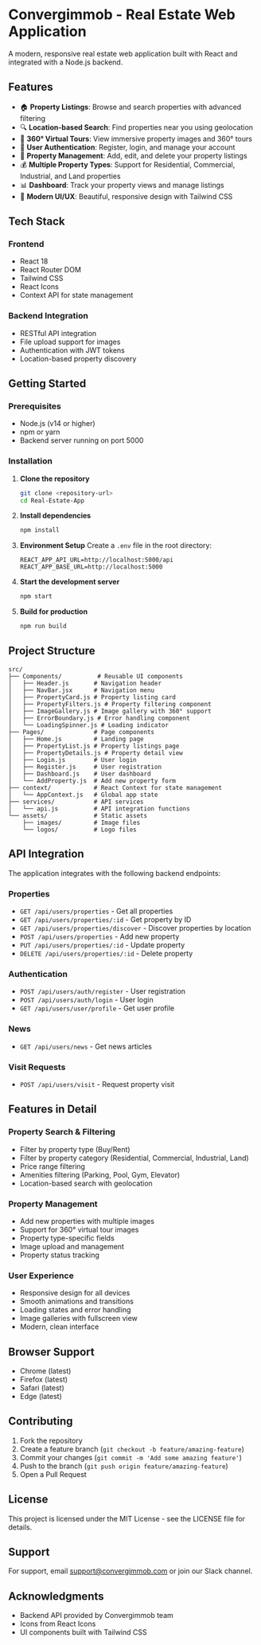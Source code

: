 # Convergimmob - Real Estate Web Application

A modern, responsive real estate web application built with React and integrated with a Node.js backend.

## Features

- 🏠 **Property Listings**: Browse and search properties with advanced filtering
- 🔍 **Location-based Search**: Find properties near you using geolocation
- 📱 **360° Virtual Tours**: View immersive property images and 360° tours
- 👤 **User Authentication**: Register, login, and manage your account
- 📝 **Property Management**: Add, edit, and delete your property listings
- 💰 **Multiple Property Types**: Support for Residential, Commercial, Industrial, and Land properties
- 📊 **Dashboard**: Track your property views and manage listings
- 🎨 **Modern UI/UX**: Beautiful, responsive design with Tailwind CSS

## Tech Stack

### Frontend

- React 18
- React Router DOM
- Tailwind CSS
- React Icons
- Context API for state management

### Backend Integration

- RESTful API integration
- File upload support for images
- Authentication with JWT tokens
- Location-based property discovery

## Getting Started

### Prerequisites

- Node.js (v14 or higher)
- npm or yarn
- Backend server running on port 5000

### Installation

1. **Clone the repository**

   ```bash
   git clone <repository-url>
   cd Real-Estate-App
   ```

2. **Install dependencies**

   ```bash
   npm install
   ```

3. **Environment Setup**
   Create a `.env` file in the root directory:

   ```env
   REACT_APP_API_URL=http://localhost:5000/api
   REACT_APP_BASE_URL=http://localhost:5000
   ```

4. **Start the development server**

   ```bash
   npm start
   ```

5. **Build for production**
   ```bash
   npm run build
   ```

## Project Structure

```
src/
├── Components/          # Reusable UI components
│   ├── Header.js       # Navigation header
│   ├── NavBar.jsx      # Navigation menu
│   ├── PropertyCard.js # Property listing card
│   ├── PropertyFilters.js # Property filtering component
│   ├── ImageGallery.js # Image gallery with 360° support
│   ├── ErrorBoundary.js # Error handling component
│   └── LoadingSpinner.js # Loading indicator
├── Pages/              # Page components
│   ├── Home.js         # Landing page
│   ├── PropertyList.js # Property listings page
│   ├── PropertyDetails.js # Property detail view
│   ├── Login.js        # User login
│   ├── Register.js     # User registration
│   ├── Dashboard.js    # User dashboard
│   └── AddProperty.js  # Add new property form
├── context/            # React Context for state management
│   └── AppContext.js   # Global app state
├── services/           # API services
│   └── api.js          # API integration functions
└── assets/             # Static assets
    ├── images/         # Image files
    └── logos/          # Logo files
```

## API Integration

The application integrates with the following backend endpoints:

### Properties

- `GET /api/users/properties` - Get all properties
- `GET /api/users/properties/:id` - Get property by ID
- `GET /api/users/properties/discover` - Discover properties by location
- `POST /api/users/properties` - Add new property
- `PUT /api/users/properties/:id` - Update property
- `DELETE /api/users/properties/:id` - Delete property

### Authentication

- `POST /api/users/auth/register` - User registration
- `POST /api/users/auth/login` - User login
- `GET /api/users/user/profile` - Get user profile

### News

- `GET /api/users/news` - Get news articles

### Visit Requests

- `POST /api/users/visit` - Request property visit

## Features in Detail

### Property Search & Filtering

- Filter by property type (Buy/Rent)
- Filter by property category (Residential, Commercial, Industrial, Land)
- Price range filtering
- Amenities filtering (Parking, Pool, Gym, Elevator)
- Location-based search with geolocation

### Property Management

- Add new properties with multiple images
- Support for 360° virtual tour images
- Property type-specific fields
- Image upload and management
- Property status tracking

### User Experience

- Responsive design for all devices
- Smooth animations and transitions
- Loading states and error handling
- Image galleries with fullscreen view
- Modern, clean interface

## Browser Support

- Chrome (latest)
- Firefox (latest)
- Safari (latest)
- Edge (latest)

## Contributing

1. Fork the repository
2. Create a feature branch (`git checkout -b feature/amazing-feature`)
3. Commit your changes (`git commit -m 'Add some amazing feature'`)
4. Push to the branch (`git push origin feature/amazing-feature`)
5. Open a Pull Request

## License

This project is licensed under the MIT License - see the LICENSE file for details.

## Support

For support, email support@convergimmob.com or join our Slack channel.

## Acknowledgments

- Backend API provided by Convergimmob team
- Icons from React Icons
- UI components built with Tailwind CSS

